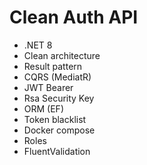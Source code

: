 # Clean Auth API

- .NET 8
- Clean architecture
- Result pattern
- CQRS (MediatR)
- JWT Bearer
- Rsa Security Key
- ORM (EF)
- Token blacklist
- Docker compose
- Roles
- FluentValidation